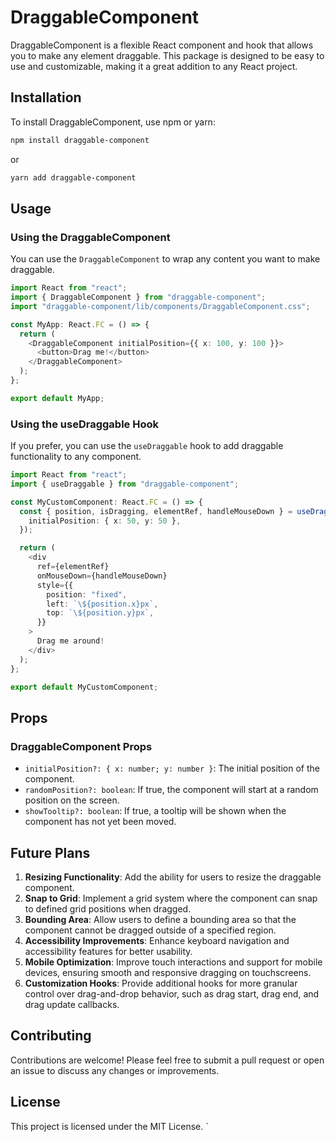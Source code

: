 # DraggableComponent

DraggableComponent is a flexible React component and hook that allows you to make any element draggable. This package is designed to be easy to use and customizable, making it a great addition to any React project.

## Installation

To install DraggableComponent, use npm or yarn:

```bash
npm install draggable-component
```

or

```bash
yarn add draggable-component
```

## Usage

### Using the DraggableComponent

You can use the `DraggableComponent` to wrap any content you want to make draggable.

```typescript
import React from "react";
import { DraggableComponent } from "draggable-component";
import "draggable-component/lib/components/DraggableComponent.css";

const MyApp: React.FC = () => {
  return (
    <DraggableComponent initialPosition={{ x: 100, y: 100 }}>
      <button>Drag me!</button>
    </DraggableComponent>
  );
};

export default MyApp;
```

### Using the useDraggable Hook

If you prefer, you can use the `useDraggable` hook to add draggable functionality to any component.

```typescript
import React from "react";
import { useDraggable } from "draggable-component";

const MyCustomComponent: React.FC = () => {
  const { position, isDragging, elementRef, handleMouseDown } = useDraggable({
    initialPosition: { x: 50, y: 50 },
  });

  return (
    <div
      ref={elementRef}
      onMouseDown={handleMouseDown}
      style={{
        position: "fixed",
        left: `\${position.x}px`,
        top: `\${position.y}px`,
      }}
    >
      Drag me around!
    </div>
  );
};

export default MyCustomComponent;
```

## Props

### DraggableComponent Props

- `initialPosition?: { x: number; y: number }`: The initial position of the component.
- `randomPosition?: boolean`: If true, the component will start at a random position on the screen.
- `showTooltip?: boolean`: If true, a tooltip will be shown when the component has not yet been moved.

## Future Plans

1. **Resizing Functionality**: Add the ability for users to resize the draggable component.
2. **Snap to Grid**: Implement a grid system where the component can snap to defined grid positions when dragged.
3. **Bounding Area**: Allow users to define a bounding area so that the component cannot be dragged outside of a specified region.
4. **Accessibility Improvements**: Enhance keyboard navigation and accessibility features for better usability.
5. **Mobile Optimization**: Improve touch interactions and support for mobile devices, ensuring smooth and responsive dragging on touchscreens.
6. **Customization Hooks**: Provide additional hooks for more granular control over drag-and-drop behavior, such as drag start, drag end, and drag update callbacks.

## Contributing

Contributions are welcome! Please feel free to submit a pull request or open an issue to discuss any changes or improvements.

## License

This project is licensed under the MIT License.
`
